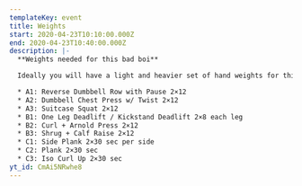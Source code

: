 ```yaml
---
templateKey: event
title: Weights
start: 2020-04-23T10:10:00.000Z
end: 2020-04-23T10:40:00.000Z
description: |-
  **Weights needed for this bad boi**

  Ideally you will have a light and heavier set of hand weights for this one.

  * A1: Reverse Dumbbell Row with Pause 2×12
  * A2: Dumbbell Chest Press w/ Twist 2×12
  * A3: Suitcase Squat 2×12
  * B1: One Leg Deadlift / Kickstand Deadlift 2×8 each leg
  * B2: Curl + Arnold Press 2×12
  * B3: Shrug + Calf Raise 2×12
  * C1: Side Plank 2×30 sec per side
  * C2: Plank 2×30 sec
  * C3: Iso Curl Up 2×30 sec
yt_id: CmAi5NRwhe8
---
```

